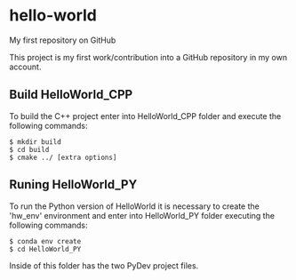# hello-world
My first repository on GitHub

This project is my first work/contribution into a GitHub repository in my own account.

## Build HelloWorld_CPP
To build the C++ project enter into HelloWorld_CPP folder and execute the following commands:
```shell
$ mkdir build
$ cd build
$ cmake ../ [extra options]
```

## Runing HelloWorld_PY
To run the Python version of HelloWorld it is necessary to create the 'hw_env' environment and enter into HelloWorld_PY folder executing the following commands:
```shell
$ conda env create
$ cd HelloWorld_PY
```
Inside of this folder has the two PyDev project files.
